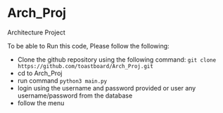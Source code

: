# Arch_Proj
Architecture Project

To be able to Run this code, Please follow the following:

  - Clone the github repository using the following command: `git clone https://github.com/toastboard/Arch_Proj.git`
  - cd to Arch_Proj
  - run command `python3 main.py`
  - login using the username and password provided or user any username/password from the database
  - follow the menu
